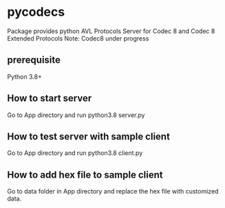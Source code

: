 # pycodecs
Package provides python AVL Protocols Server for Codec 8 and Codec 8 Extended Protocols
Note: Codec8 under progress

## prerequisite

Python 3.8+

## How to start server
Go to App directory and run python3.8 server.py

## How to test server with sample client
Go to App directory and run python3.8 client.py

## How to add hex file to sample client
Go to data folder in App directory and replace the hex file with customized data.


